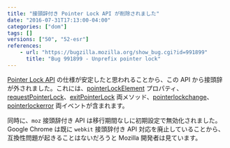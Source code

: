 ```yaml
---
title: "接頭辞付き Pointer Lock API が削除されました"
date: "2016-07-31T17:13:00-04:00"
categories: ["dom"]
tags: []
versions: ["50", "52-esr"]
references:
    - url: "https://bugzilla.mozilla.org/show_bug.cgi?id=991899"
      title: "Bug 991899 - Unprefix pointer lock"
---
```

[Pointer Lock API](https://developer.mozilla.org/docs/Web/API/Pointer_Lock_API) の仕様が安定したと思われることから、この API から接頭辞が外されました。これには、[pointerLockElement](https://developer.mozilla.org/docs/Web/API/Document/pointerLockElement) プロパティ、[requestPointerLock](https://developer.mozilla.org/docs/Web/API/Element/requestPointerLock)、[exitPointerLock](https://developer.mozilla.org/docs/Web/API/Document/exitPointerLock) 両メソッド、[pointerlockchange](https://developer.mozilla.org/docs/Web/Events/pointerlockchange)、[pointerlockerror](https://developer.mozilla.org/docs/Web/Events/pointerlockerror) 両イベントが含まれます。

同時に、`moz` 接頭辞付き API は移行期間なしに初期設定で無効化されました。Google Chrome は既に `webkit` 接頭辞付き API 対応を廃止していることから、互換性問題が起きることはないだろうと Mozilla 開発者は見ています。
